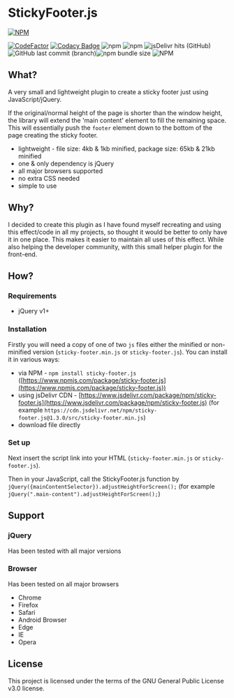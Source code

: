 # StickyFooter.js

[![NPM](https://nodei.co/npm/sticky-footer.js.png?downloads=true&downloadRank=true&stars=true)](https://npmjs.org/package/sticky-footer.js)

[![CodeFactor](https://www.codefactor.io/repository/github/jahidulpabelislam/sticky-footer.js/badge?style=flat-square)](https://www.codefactor.io/repository/github/jahidulpabelislam/sticky-footer.js)
[![Codacy Badge](https://api.codacy.com/project/badge/Grade/fc77f05e8d0743729ef31d7da9e09ed6)](https://www.codacy.com/app/jahidulpabelislam/sticky-footer.js?utm_source=github.com&utm_medium=referral&utm_content=jahidulpabelislam/sticky-footer.js&utm_campaign=Badge_Grade)
![npm](https://img.shields.io/npm/v/sticky-footer.js.svg)
![npm](https://img.shields.io/npm/dm/sticky-footer.js.svg)
![jsDelivr hits (GitHub)](https://img.shields.io/jsdelivr/gh/hm/jahidulpabelislam/sticky-footer.js.svg)
![GitHub last commit (branch)](https://img.shields.io/github/last-commit/jahidulpabelislam/sticky-footer.js/master.svg?label=last%20release)![npm bundle size](https://img.shields.io/bundlephobia/min/sticky-footer.js.svg)
![NPM](https://img.shields.io/npm/l/sticky-footer.js.svg)

## What?

A very small and lightweight plugin to create a sticky footer just using JavaScript/jQuery.

If the original/normal height of the page is shorter than the window height, the library will extend the 'main content' element to fill the remaining space. This will essentially push the `footer` element down to the bottom of the page creating the sticky footer.

-   lightweight - file size: 4kb & 1kb minified, package size: 65kb & 21kb minified
-   one & only dependency is jQuery
-   all major browsers supported
-   no extra CSS needed
-   simple to use

## Why?

I decided to create this plugin as I have found myself recreating and using this effect/code in all my projects, so thought it would be better to only have it in one place.
This makes it easier to maintain all uses of this effect. While also helping the developer community, with this small helper plugin for the front-end.

## How?

### Requirements

-   jQuery v1+

### Installation

Firstly you will need a copy of one of two `js` files either the minified or non-minified version (`sticky-footer.min.js` or `sticky-footer.js`).
You can install it in various ways:

-   via NPM - `npm install sticky-footer.js` ([https://www.npmjs.com/package/sticky-footer.js](https://www.npmjs.com/package/sticky-footer.js))
-   using jsDelivr CDN - [https://www.jsdelivr.com/package/npm/sticky-footer.js](https://www.jsdelivr.com/package/npm/sticky-footer.js) (for example `https://cdn.jsdelivr.net/npm/sticky-footer.js@1.3.0/src/sticky-footer.min.js`)
-   download file directly

### Set up

Next insert the script link into your HTML (`sticky-footer.min.js` or `sticky-footer.js`).

Then in your JavaScript, call the StickyFooter.js function by `jQuery({mainContentSelector}).adjustHeightForScreen();` (for example `jQuery(".main-content").adjustHeightForScreen();`)

## Support

### jQuery

Has been tested with all major versions

### Browser

Has been tested on all major browsers

-   Chrome
-   Firefox
-   Safari
-   Android Browser
-   Edge
-   IE
-   Opera

## License

This project is licensed under the terms of the GNU General Public License v3.0 license.
